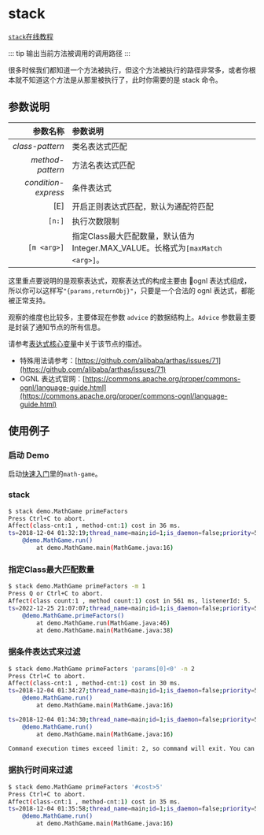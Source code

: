 # stack

[`stack`在线教程](https://arthas.aliyun.com/doc/arthas-tutorials.html?language=cn&id=command-stack)

::: tip
输出当前方法被调用的调用路径
:::

很多时候我们都知道一个方法被执行，但这个方法被执行的路径非常多，或者你根本就不知道这个方法是从那里被执行了，此时你需要的是 stack 命令。

## 参数说明

|            参数名称 | 参数说明                             |
| ------------------: | :----------------------------------- |
|     _class-pattern_ | 类名表达式匹配                       |
|    _method-pattern_ | 方法名表达式匹配                     |
| _condition-express_ | 条件表达式                           |
|                 [E] | 开启正则表达式匹配，默认为通配符匹配 |
|              `[n:]` | 执行次数限制                         |
|`[m <arg>]` | 指定Class最大匹配数量，默认值为Integer.MAX_VALUE。长格式为`[maxMatch <arg>]`。 |

这里重点要说明的是观察表达式，观察表达式的构成主要由 ognl 表达式组成，所以你可以这样写`"{params,returnObj}"`，只要是一个合法的 ognl 表达式，都能被正常支持。

观察的维度也比较多，主要体现在参数 `advice` 的数据结构上。`Advice` 参数最主要是封装了通知节点的所有信息。

请参考[表达式核心变量](advice-class.md)中关于该节点的描述。

- 特殊用法请参考：[https://github.com/alibaba/arthas/issues/71](https://github.com/alibaba/arthas/issues/71)
- OGNL 表达式官网：[https://commons.apache.org/proper/commons-ognl/language-guide.html](https://commons.apache.org/proper/commons-ognl/language-guide.html)

## 使用例子

### 启动 Demo

启动[快速入门](quick-start.md)里的`math-game`。

### stack

```bash
$ stack demo.MathGame primeFactors
Press Ctrl+C to abort.
Affect(class-cnt:1 , method-cnt:1) cost in 36 ms.
ts=2018-12-04 01:32:19;thread_name=main;id=1;is_daemon=false;priority=5;TCCL=sun.misc.Launcher$AppClassLoader@3d4eac69
    @demo.MathGame.run()
        at demo.MathGame.main(MathGame.java:16)
```

### 指定Class最大匹配数量

```bash
$ stack demo.MathGame primeFactors -m 1
Press Q or Ctrl+C to abort.
Affect(class count:1 , method count:1) cost in 561 ms, listenerId: 5.
ts=2022-12-25 21:07:07;thread_name=main;id=1;is_daemon=false;priority=5;TCCL=sun.misc.Launcher$AppClassLoader@b4aac2
    @demo.MathGame.primeFactors()
        at demo.MathGame.run(MathGame.java:46)
        at demo.MathGame.main(MathGame.java:38)
```

### 据条件表达式来过滤

```bash
$ stack demo.MathGame primeFactors 'params[0]<0' -n 2
Press Ctrl+C to abort.
Affect(class-cnt:1 , method-cnt:1) cost in 30 ms.
ts=2018-12-04 01:34:27;thread_name=main;id=1;is_daemon=false;priority=5;TCCL=sun.misc.Launcher$AppClassLoader@3d4eac69
    @demo.MathGame.run()
        at demo.MathGame.main(MathGame.java:16)

ts=2018-12-04 01:34:30;thread_name=main;id=1;is_daemon=false;priority=5;TCCL=sun.misc.Launcher$AppClassLoader@3d4eac69
    @demo.MathGame.run()
        at demo.MathGame.main(MathGame.java:16)

Command execution times exceed limit: 2, so command will exit. You can set it with -n option.
```

### 据执行时间来过滤

```bash
$ stack demo.MathGame primeFactors '#cost>5'
Press Ctrl+C to abort.
Affect(class-cnt:1 , method-cnt:1) cost in 35 ms.
ts=2018-12-04 01:35:58;thread_name=main;id=1;is_daemon=false;priority=5;TCCL=sun.misc.Launcher$AppClassLoader@3d4eac69
    @demo.MathGame.run()
        at demo.MathGame.main(MathGame.java:16)
```
